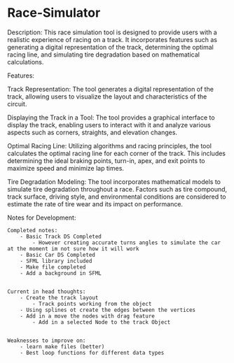 # Race-Simulator

Description:
This race simulation tool is designed to provide users with a realistic experience of racing on a track. It incorporates features such as generating a digital representation of the track, determining the optimal racing line, and simulating tire degradation based on mathematical calculations.

Features:

Track Representation:
The tool generates a digital representation of the track, allowing users to visualize the layout and characteristics of the circuit.

Displaying the Track in a Tool:
The tool provides a graphical interface to display the track, enabling users to interact with it and analyze various aspects such as corners, straights, and elevation changes.

Optimal Racing Line:
Utilizing algorithms and racing principles, the tool calculates the optimal racing line for each corner of the track. This includes determining the ideal braking points, turn-in, apex, and exit points to maximize speed and minimize lap times.

Tire Degradation Modeling:
The tool incorporates mathematical models to simulate tire degradation throughout a race. Factors such as tire compound, track surface, driving style, and environmental conditions are considered to estimate the rate of tire wear and its impact on performance.

Notes for Development:

    Completed notes:
        - Basic Track DS Completed
            - However creating accurate turns angles to simulate the car at the moment im not sure how it will work
        - Basic Car DS Completed
        - SFML library included
        - Make file completed
        - Add a background in SFML


    Current in head thoughts:
        - Create the track layout
            - Track points working from the object
        - Using splines ot create the edges between the vertices
        - Add in a move the nodes with drag feature
            - Add in a selected Node to the track Object


    Weaknesses to improve on:
        - learn make files (better)
        - Best loop functions for different data types
